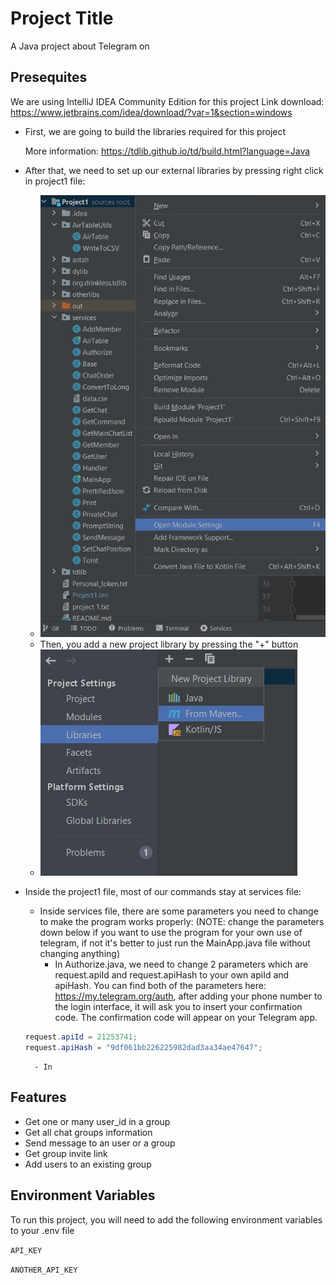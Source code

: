 
# Project Title

A Java project about Telegram on  


## Presequites
We are using IntelliJ IDEA Community Edition for this project
Link download: https://www.jetbrains.com/idea/download/?var=1&section=windows

- First, we are going to build the libraries required for this project

    More information: https://tdlib.github.io/td/build.html?language=Java
- After that, we need to set up our external libraries by pressing right click in project1 file:
    - ![external_libraries_1](https://github.com/dumbled00r/Project1/blob/develop_2/img/external_lib_1.jpg)
    - Then, you add a new project library by pressing the "+" button
    - ![external_libraries_2](https://github.com/dumbled00r/Project1/blob/develop_2/img/external_lib_2.jpg)

- Inside the project1 file, most of our commands stay at services file:
    - Inside services file, there are some parameters you need to change to make the program works properly: 
    (NOTE: change the parameters down below if you want to use the program for your own use of telegram, if not it's better to just run the MainApp.java file without changing anything)
        - In Authorize.java, we need to change 2 parameters which are request.apiId and request.apiHash to your own apiId and apiHash. You can find both of the parameters here: https://my.telegram.org/auth, after adding your phone number to the login interface, it will ask you to insert your confirmation code. The confirmation code will appear on your Telegram app.
    ```java
    request.apiId = 21253741;
    request.apiHash = "9df061bb226225982dad3aa34ae47647";
    ```
        - In 


## Features

- Get one or many user_id in a group
- Get all chat groups information
- Send message to an user or a group
- Get group invite link
- Add users to an existing group



## Environment Variables

To run this project, you will need to add the following environment variables to your .env file

`API_KEY`

`ANOTHER_API_KEY`

